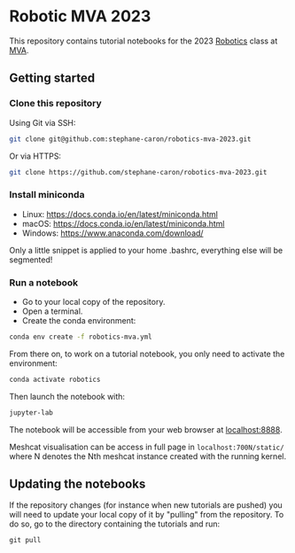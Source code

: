 # Robotic MVA 2023

This repository contains tutorial notebooks for the 2023 [Robotics](https://scaron.info/robotics-mva/) class at [MVA](https://www.master-mva.com/cours/robotics/).

## Getting started

### Clone this repository

Using Git via SSH:

```bash
git clone git@github.com:stephane-caron/robotics-mva-2023.git
```

Or via HTTPS:

```bash
git clone https://github.com/stephane-caron/robotics-mva-2023.git
```

### Install miniconda

- Linux: https://docs.conda.io/en/latest/miniconda.html
- macOS: https://docs.conda.io/en/latest/miniconda.html
- Windows: https://www.anaconda.com/download/

Only a little snippet is applied to your home .bashrc, everything else will be segmented!

### Run a notebook

- Go to your local copy of the repository.
- Open a terminal.
- Create the conda environment:

```bash
conda env create -f robotics-mva.yml
```

From there on, to work on a tutorial notebook, you only need to activate the environment:

```bash
conda activate robotics
```

Then launch the notebook with:

```bash
jupyter-lab
```

The notebook will be accessible from your web browser at [localhost:8888](http://localhost:8888).

Meshcat visualisation can be access in full page in `localhost:700N/static/` where N denotes the Nth meshcat instance created with the running kernel.

## Updating the notebooks

If the repository changes (for instance when new tutorials are pushed) you will need to update your local copy of it by "pulling" from the repository. To do so, go to the directory containing the tutorials and run:

```
git pull
```

